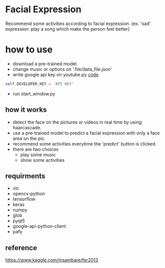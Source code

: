 # Facial Expression 
Recommend some activities according to facial expression. (ex. 'sad' expression: play a song which make the person feel better)

# how to use
+ download a pre-trained model.
+ change music or options on '.file/data_file.json'
+ write google api key on youtube.py [code](https://github.com/sammiee5311/facial_expression/blob/40c739754e711ad150c283371105b70a867f70f7/youtube.py#L9)
``` python
self.DEVELOPER_KEY = 'API KEY'
```
+ run start_window.py

## how it works
+ detect the face on the pictures or videos in real time by using haarcascade.
+ use a pre-trained model to predict a facial expression with only a face area on the pic.
+ recommend some activities everytime the 'predict' button is clicked.
+ there are two choices
  * play some music
  * show some activities

## requirments
+ vlc
+ opencv-python
+ tensorflow
+ keras
+ numpy
+ glob
+ pyqt5
+ google-api-python-client
+ pafy

## reference
https://www.kaggle.com/msambare/fer2013
